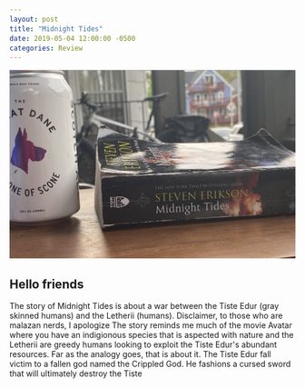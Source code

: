 ```yaml
---
layout: post
title: "Midnight Tides"
date: 2019-05-04 12:00:00 -0500
categories: Review
---
```


<img src='/assets/images/2020/may/midnight-tides.png' alt="Cleaning" />

## Hello friends

The story of Midnight Tides is about a war between the Tiste Edur (gray skinned humans) and the Letherii (humans). Disclaimer, to those who are malazan nerds, I apologize 
The story reminds me much of the movie Avatar where you have an indigionous species that is aspected with nature and 
the Letherii are greedy humans looking to exploit the Tiste Edur's abundant resources. Far as the analogy goes, that is about it. 
The Tiste Edur fall victim to a fallen god named the Crippled God. He fashions a cursed sword that will ultimately destroy
the Tiste 

